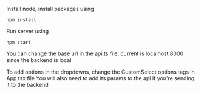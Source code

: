 Install node, install packages using
```
npm install
```

Run server using 
```
npm start
```

You can change the base url in the api.ts file, current is localhost:8000 since the backend is local

To add options in the dropdowns, change the CustomSelect options tags in App.tsx file
You will also need to add its params to the api if you're sending it to the backend
